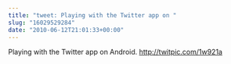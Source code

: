 ```yaml
---
title: "tweet: Playing with the Twitter app on "
slug: "16029529284"
date: "2010-06-12T21:01:33+00:00"
---
```

Playing with the Twitter app on Android.  http://twitpic.com/1w921a